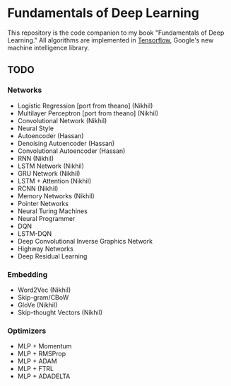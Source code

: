 # Fundamentals of Deep Learning

This repository is the code companion to my book "Fundamentals of Deep Learning." All algorithms are implemented in [Tensorflow](https://www.tensorflow.org/ "Tensorflow"), Google's new machine intelligence library. 

## TODO

### Networks

- Logistic Regression [port from theano] (Nikhil)
- Multilayer Perceptron [port from theano] (Nikhil)
- Convolutional Network (Nikhil)
- Neural Style
- Autoencoder (Hassan)
- Denoising Autoencoder (Hassan)
- Convolutional Autoencoder (Hassan)
- RNN (Nikhil)
- LSTM Network (Nikhil)
- GRU Network (Nikhil)
- LSTM + Attention (Nikhil)
- RCNN (Nikhil)
- Memory Networks (Nikhil)
- Pointer Networks
- Neural Turing Machines
- Neural Programmer
- DQN
- LSTM-DQN
- Deep Convolutional Inverse Graphics Network
- Highway Networks
- Deep Residual Learning

### Embedding

- Word2Vec (Nikhil)
- Skip-gram/CBoW
- GloVe (Nikhil)
- Skip-thought Vectors (Nikhil)

### Optimizers

- MLP + Momentum
- MLP + RMSProp
- MLP + ADAM
- MLP + FTRL
- MLP + ADADELTA
